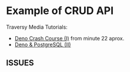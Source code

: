 # Example of CRUD API

Traversy Media Tutorials:

- [Deno Crash Course (I)](https://www.youtube.com/watch?v=NHHhiqwcfRM) from
  minute 22 aprox.
- [Deno & PostgreSQL (II)](https://www.youtube.com/watch?v=KuaI6mphFNc)

## ISSUES
